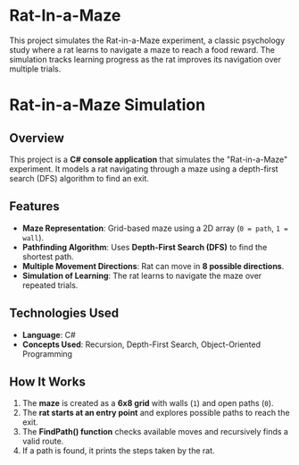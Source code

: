 # Rat-In-a-Maze
This project simulates the Rat-in-a-Maze experiment, a classic psychology study where a rat learns to navigate a maze to reach a food reward. The simulation tracks learning progress as the rat improves its navigation over multiple trials.
# Rat-in-a-Maze Simulation

## Overview
This project is a **C# console application** that simulates the "Rat-in-a-Maze" experiment. It models a rat navigating through a maze using a depth-first search (DFS) algorithm to find an exit.

## Features
- **Maze Representation**: Grid-based maze using a 2D array (`0 = path`, `1 = wall`).
- **Pathfinding Algorithm**: Uses **Depth-First Search (DFS)** to find the shortest path.
- **Multiple Movement Directions**: Rat can move in **8 possible directions**.
- **Simulation of Learning**: The rat learns to navigate the maze over repeated trials.

## Technologies Used
- **Language**: C#
- **Concepts Used**: Recursion, Depth-First Search, Object-Oriented Programming

## How It Works
1. The **maze** is created as a **6x8 grid** with walls (`1`) and open paths (`0`).
2. The **rat starts at an entry point** and explores possible paths to reach the exit.
3. The **FindPath() function** checks available moves and recursively finds a valid route.
4. If a path is found, it prints the steps taken by the rat.
